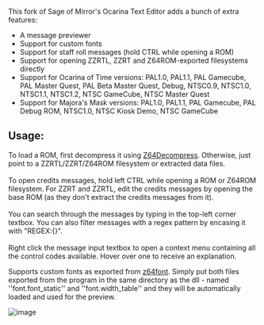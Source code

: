 This fork of Sage of Mirror's Ocarina Text Editor adds a bunch of extra features:

* A message previewer
* Support for custom fonts
* Support for staff roll messages (hold CTRL while opening a ROM)
* Support for opening ZZRTL, ZZRT and Z64ROM-exported filesystems directly
* Support for Ocarina of Time versions: PAL1.0, PAL1.1, PAL Gamecube, PAL Master Quest, PAL Beta Master Quest, Debug, NTSC0.9, NTSC1.0, NTSC1.1, NTSC1.2, NTSC GameCube, NTSC Master Quest
* Support for Majora's Mask versions: PAL1.0, PAL1.1, PAL Gamecube, PAL Debug ROM, NTSC1.0, NTSC Kiosk Demo, NTSC GameCube

<h2>Usage:</h2>
To load a ROM, first decompress it using <a href="https://github.com/z64tools/z64decompress">Z64Decompress</a>. Otherwise, just point to a ZZRTL/ZZRT/Z64ROM filesystem or extracted data files.
<br><br>
To open credits messages, hold left CTRL while opening a ROM or Z64ROM filesystem. For ZZRT and ZZRTL, edit the credits messages by opening the base ROM (as they don't extract the credits messages from it).
<br><br>
You can search through the messages by typing in the top-left corner textbox. You can also filter messages with a regex pattern by encasing it with "REGEX:{}".
<br><br>
Right click the message input textbox to open a context menu containing all the control codes available. Hover over one to receive an explanation.

Supports custom fonts as exported from <a href="https://github.com/z64me/z64font">z64font</a>. Simply put both files exported from the program in the same directory as the dll - named ''font.font_static'' and ''font.width_table'' and they will be automatically loaded and used for the preview.

![image](https://user-images.githubusercontent.com/43761362/235342098-543cefcc-fac7-4b52-8fd7-6e07aa51c7c5.png)
